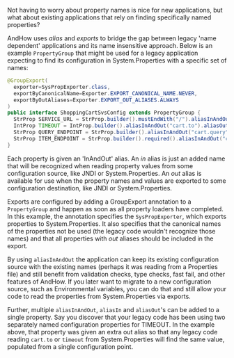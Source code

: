 Not having to worry about property names is nice for new applications, but what about existing applications that rely on finding specifically named properties?

AndHow uses _alias_ and _exports_ to bridge the gap between legacy 'name dependent' applications and its name insensitive approach.  Below is an example `PropertyGroup` that might be used for a legacy application expecting to find its configuration in System.Properties with a specific set of names:
```java
@GroupExport(
  exporter=SysPropExporter.class,
  exportByCanonicalName=Exporter.EXPORT_CANONICAL_NAME.NEVER,
  exportByOutAliases=Exporter.EXPORT_OUT_ALIASES.ALWAYS
)
public interface ShoppingCartSvsConfig extends PropertyGroup {
  StrProp SERVICE_URL = StrProp.builder().mustEndWith("/").aliasInAndOut("cart.svs").build();
  IntProp TIMEOUT = IntProp.builder().aliasInAndOut("cart.to").aliasOut("timeout").build();
  StrProp QUERY_ENDPOINT = StrProp.builder().aliasInAndOut("cart.query").build();
  StrProp ITEM_ENDPOINT = StrProp.builder().required().aliasInAndOut("cart.item").build();
}
```
Each property is given an 'InAndOut' alias.  An _in_ alias is just an added name that will be recognized when reading property values from some configuration source, like JNDI or System.Properties.  An _out_ alias is available for use when the property names and values are exported to some configuration destination, like JNDI  or System.Properties.  

Exports are configured by adding a GroupExport annotation to a `PropertyGroup` and happen as soon as all property loaders have completed.  In this example, the annotation specifies the `SysPropExporter`, which exports properties to System.Properties.  It also specifies that the canonical names of the properties not be used (the legacy code wouldn't recognize those names) and that all properties with _out_ aliases should be included in the export.

By using `aliasInAndOut` the application can keep its existing configuration source with the existing names (perhaps it was reading from a Properties file) and still benefit from validation checks, type checks, fast fail, and other features of AndHow.  If you later want to migrate to a new configuration source, such as Environmental variables, you can do that and still allow your code to read the properties from System.Properties via exports.

Further, multiple `aliasInAndOut`, `aliasIn` and `aliasOut`'s can be added to a single property.  Say you discover that your legacy code has been using two separately named configuration properties for TIMEOUT.  In the example above, that property was given an extra out alias so that any legacy code reading `cart.to` or `timeout` from System.Properties will find the same value, populated from a single configuration point.
